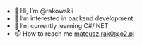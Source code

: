 - 👋 Hi, I’m @rakowskii
- 👀 I’m interested in backend development
- 🌱 I’m currently learning C#/.NET
- 📫 How to reach me mateusz.rak0@o2.pl
